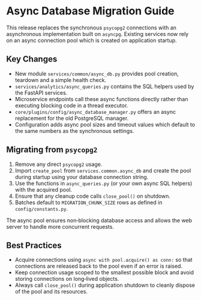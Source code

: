 # Async Database Migration Guide

This release replaces the synchronous `psycopg2` connections with
an asynchronous implementation built on `asyncpg`.
Existing services now rely on an async connection pool which is
created on application startup.

## Key Changes

- New module `services/common/async_db.py` provides pool creation,
  teardown and a simple health check.
 - `services/analytics/async_queries.py` contains the
  SQL helpers used by the FastAPI services.
- Microservice endpoints call these async functions directly rather
  than executing blocking code in a thread executor.
- `core/plugins/config/async_database_manager.py` offers an async
  replacement for the old PostgreSQL manager.
- Configuration adds async pool sizes and timeout values which
  default to the same numbers as the synchronous settings.

## Migrating from `psycopg2`

1. Remove any direct `psycopg2` usage.
2. Import `create_pool` from `services.common.async_db` and create the
   pool during startup using your database connection string.
3. Use the functions in `async_queries.py` (or your own async SQL
   helpers) with the acquired pool.
4. Ensure that any cleanup code calls `close_pool()` on shutdown.
5. Batches default to `MIGRATION_CHUNK_SIZE` rows as defined in
   `config/constants.py`.

The async pool ensures non‑blocking database access and allows the
web server to handle more concurrent requests.

## Best Practices

- Acquire connections using `async with pool.acquire() as conn:` so that
  connections are released back to the pool even if an error is raised.
- Keep connection usage scoped to the smallest possible block and avoid
  storing connections on long‑lived objects.
- Always call `close_pool()` during application shutdown to cleanly
  dispose of the pool and its resources.
